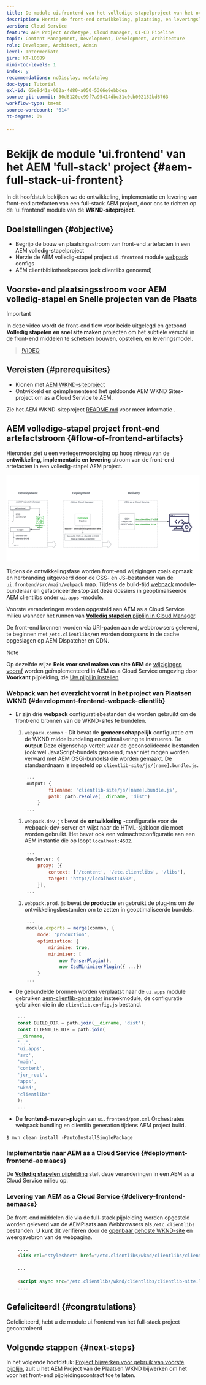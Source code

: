 ```yaml
---
title: De module ui.frontend van het volledige-stapelproject van het overzicht
description: Herzie de front-end ontwikkeling, plaatsing, en leveringslevenscyclus van een op beproefd-gebaseerd volledig-stapel AEM Sites Project.
version: Cloud Service
feature: AEM Project Archetype, Cloud Manager, CI-CD Pipeline
topic: Content Management, Development, Development, Architecture
role: Developer, Architect, Admin
level: Intermediate
jira: KT-10689
mini-toc-levels: 1
index: y
recommendations: noDisplay, noCatalog
doc-type: Tutorial
exl-id: 65e8d41e-002a-4d80-a050-5366e9ebbdea
source-git-commit: 30d6120ec99f7a95414dbc31c0cb002152bd6763
workflow-type: tm+mt
source-wordcount: '614'
ht-degree: 0%

---
```


# Bekijk de module &#39;ui.frontend&#39; van het AEM &#39;full-stack&#39; project {#aem-full-stack-ui-frontent}

In dit hoofdstuk bekijken we de ontwikkeling, implementatie en levering van front-end artefacten van een full-stack AEM project, door ons te richten op de &#39;ui.frontend&#39; module van de __WKND-siteproject__.


## Doelstellingen {#objective}

* Begrijp de bouw en plaatsingsstroom van front-end artefacten in een AEM volledig-stapelproject
* Herzie de AEM volledig-stapel project `ui.frontend` module [webpack](https://webpack.js.org/) configs
* AEM clientbibliotheekproces (ook clientlibs genoemd)

## Voorste-end plaatsingsstroom voor AEM volledig-stapel en Snelle projecten van de Plaats

>[!IMPORTANT]
>
>In deze video wordt de front-end flow voor beide uitgelegd en getoond **Volledig stapelen en snel site maken** projecten om het subtiele verschil in de front-end middelen te schetsen bouwen, opstellen, en leveringsmodel.

>[!VIDEO](https://video.tv.adobe.com/v/3409344?quality=12&learn=on)

## Vereisten {#prerequisites}


* Klonen met [AEM WKND-siteproject](https://github.com/adobe/aem-guides-wknd)
* Ontwikkeld en geïmplementeerd het gekloonde AEM WKND Sites-project om as a Cloud Service te AEM.

Zie het AEM WKND-siteproject [README.md](https://github.com/adobe/aem-guides-wknd/blob/main/README.md) voor meer informatie .

## AEM volledige-stapel project front-end artefactstroom {#flow-of-frontend-artifacts}

Hieronder ziet u een vertegenwoordiging op hoog niveau van de __ontwikkeling, implementatie en levering__ stroom van de front-end artefacten in een volledig-stapel AEM project.

![Ontwikkeling, implementatie en levering van front-end artefacten](assets/Dev-Deploy-Delivery-AEM-Project.png)


Tijdens de ontwikkelingsfase worden front-end wijzigingen zoals opmaak en herbranding uitgevoerd door de CSS- en JS-bestanden van de `ui.frontend/src/main/webpack` map. Tijdens de build-tijd [webpack](https://webpack.js.org/) module-bundelaar en gefabriceerde stop zet deze dossiers in geoptimaliseerde AEM clientlibs onder `ui.apps` -module.

Voorste veranderingen worden opgesteld aan AEM as a Cloud Service milieu wanneer het runnen van [__Volledig stapelen__ pijplijn in Cloud Manager](https://experienceleague.adobe.com/docs/experience-manager-cloud-service/content/implementing/using-cloud-manager/cicd-pipelines/introduction-ci-cd-pipelines.html).

De front-end bronnen worden via URI-paden aan de webbrowsers geleverd, te beginnen met `/etc.clientlibs/`en worden doorgaans in de cache opgeslagen op AEM Dispatcher en CDN.


>[!NOTE]
>
> Op dezelfde wijze __Reis voor snel maken van site AEM__ de [wijzigingen vooraf](https://experienceleague.adobe.com/docs/experience-manager-cloud-service/content/sites/administering/site-creation/quick-site/customize-theme.html) worden geïmplementeerd in AEM as a Cloud Service omgeving door __Voorkant__ pijpleiding, zie [Uw pijplijn instellen](https://experienceleague.adobe.com/docs/experience-manager-cloud-service/content/sites/administering/site-creation/quick-site/pipeline-setup.html)

### Webpack van het overzicht vormt in het project van Plaatsen WKND {#development-frontend-webpack-clientlib}

* Er zijn drie __webpack__ configuratiebestanden die worden gebruikt om de front-end bronnen van de WKND-sites te bundelen.

   1. `webpack.common` - Dit bevat de __gemeenschappelijk__ configuratie om de WKND middelbundeling en optimalisering te instrueren. De __output__ Deze eigenschap vertelt waar de geconsolideerde bestanden (ook wel JavaScript-bundels genoemd, maar niet mogen worden verward met AEM OSGi-bundels) die worden gemaakt. De standaardnaam is ingesteld op `clientlib-site/js/[name].bundle.js`.

  ```javascript
      ...
      output: {
              filename: 'clientlib-site/js/[name].bundle.js',
              path: path.resolve(__dirname, 'dist')
          }
      ...    
  ```

   1. `webpack.dev.js` bevat de __ontwikkeling__ -configuratie voor de webpack-dev-server en wijst naar de HTML-sjabloon die moet worden gebruikt. Het bevat ook een volmachtsconfiguratie aan een AEM instantie die op loopt `localhost:4502`.

  ```javascript
      ...
      devServer: {
          proxy: [{
              context: ['/content', '/etc.clientlibs', '/libs'],
              target: 'http://localhost:4502',
          }],
      ...    
  ```

   1. `webpack.prod.js` bevat de __productie__ en gebruikt de plug-ins om de ontwikkelingsbestanden om te zetten in geoptimaliseerde bundels.

  ```javascript
      ...
      module.exports = merge(common, {
          mode: 'production',
          optimization: {
              minimize: true,
              minimizer: [
                  new TerserPlugin(),
                  new CssMinimizerPlugin({ ...})
          }
      ...    
  ```


* De gebundelde bronnen worden verplaatst naar de `ui.apps` module gebruiken [aem-clientlib-generator](https://www.npmjs.com/package/aem-clientlib-generator) insteekmodule, de configuratie gebruiken die in de `clientlib.config.js` bestand.

```javascript
    ...
    const BUILD_DIR = path.join(__dirname, 'dist');
    const CLIENTLIB_DIR = path.join(
    __dirname,
    '..',
    'ui.apps',
    'src',
    'main',
    'content',
    'jcr_root',
    'apps',
    'wknd',
    'clientlibs'
    );
    ...
```

* De __frontend-maven-plugin__ van `ui.frontend/pom.xml` Orchestrates webpack bundling en clientlib generation tijdens AEM project build.

`$ mvn clean install -PautoInstallSinglePackage`

### Implementatie naar AEM as a Cloud Service {#deployment-frontend-aemaacs}

De [__Volledig stapelen__ pijpleiding](https://experienceleague.adobe.com/docs/experience-manager-cloud-service/content/implementing/using-cloud-manager/cicd-pipelines/introduction-ci-cd-pipelines.html?#full-stack-pipeline) stelt deze veranderingen in een AEM as a Cloud Service milieu op.


### Levering van AEM as a Cloud Service {#delivery-frontend-aemaacs}

De front-end middelen die via de full-stack pijpleiding worden opgesteld worden geleverd van de AEMPlaats aan Webbrowsers als `/etc.clientlibs` bestanden. U kunt dit verifiëren door de [openbaar gehoste WKND-site](https://wknd.site/content/wknd/us/en.html) en weergavebron van de webpagina.

```html
    ....
    <link rel="stylesheet" href="/etc.clientlibs/wknd/clientlibs/clientlib-site.lc-181cd4102f7f49aa30eea548a7715c31-lc.min.css" type="text/css">

    ...

    <script async src="/etc.clientlibs/wknd/clientlibs/clientlib-site.lc-d4e7c03fe5c6a405a23b3ca1cc3dcd3d-lc.min.js"></script>
    ....
```

## Gefeliciteerd! {#congratulations}

Gefeliciteerd, hebt u de module ui.frontend van het full-stack project gecontroleerd

## Volgende stappen {#next-steps}

In het volgende hoofdstuk: [Project bijwerken voor gebruik van voorste pijplijn](update-project.md), zult u het AEM Project van de Plaatsen WKND bijwerken om het voor het front-end pijpleidingscontract toe te laten.
